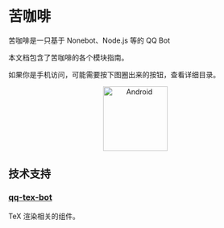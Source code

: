 
# 苦咖啡

苦咖啡是一只基于 Nonebot、Node.js 等的 QQ Bot

本文档包含了苦咖啡的各个模块指南。

如果你是手机访问，可能需要按下图圈出来的按钮，查看详细目录。


<center> <img src="/img/docs/in_index.jpg" width="128px" alt="Android"/> </center>

## 技术支持

### [qq-tex-bot](https://github.com/zmx0142857/qq-tex-bot)

TeX 渲染相关的组件。

